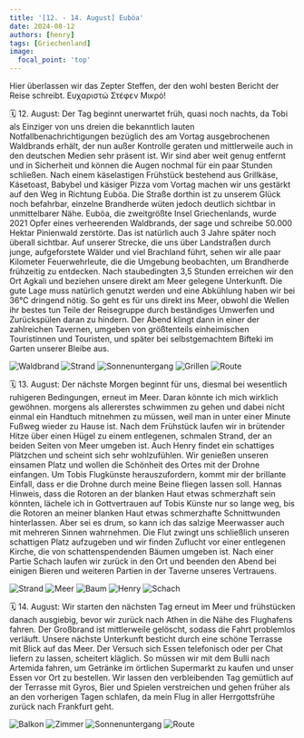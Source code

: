 ```yaml
---
title: '[12. - 14. August] Euböa'
date: 2024-08-12
authors: [henry]
tags: [Griechenland]
image:
  focal_point: 'top'
---
```

Hier überlassen wir das Zepter Steffen, der den wohl besten Bericht der Reise schreibt. Ευχαριστώ Στέφεν Μικρό!

<!--more-->

🗓️ 12. August: Der Tag beginnt unerwartet früh, quasi noch nachts, da Tobi als Einziger von uns dreien die bekanntlich lauten Notfallbenachrichtigungen bezüglich des am Vortag ausgebrochenen Waldbrands erhält, der nun außer Kontrolle geraten und mittlerweile auch in den deutschen Medien sehr präsent ist. Wir sind aber weit genug entfernt und in Sicherheit und können die Augen nochmal für ein paar Stunden schließen. Nach einem käselastigen Frühstück bestehend aus Grillkäse, Käsetoast, Babybel und käsiger Pizza vom Vortag machen wir uns gestärkt auf den Weg in Richtung Euböa. Die Straße dorthin ist zu unserem Glück noch befahrbar, einzelne Brandherde wüten jedoch deutlich sichtbar in unmittelbarer Nähe. Euböa, die zweitgrößte Insel Griechenlands, wurde 2021 Opfer eines verheerenden Waldbrands, der sage und schreibe 50.000 Hektar Pinienwald zerstörte. Das ist natürlich auch 3 Jahre später noch überall sichtbar. Auf unserer Strecke, die uns über Landstraßen durch junge, aufgeforstete Wälder und viel Brachland führt, sehen wir alle paar Kilometer Feuerwehrleute, die die Umgebung beobachten, um Brandherde frühzeitig zu entdecken. Nach staubedingten 3,5 Stunden erreichen wir den Ort Agkali und beziehen unsere direkt am Meer gelegene Unterkunft. Die gute Lage muss natürlich genutzt werden und eine Abkühlung haben wir bei 36°C dringend nötig. So geht es für uns direkt ins Meer, obwohl die Wellen ihr bestes tun Teile der Reisegruppe durch beständiges Umwerfen und Zurückspülen daran zu hindern. Der Abend klingt dann in einer der zahlreichen Tavernen, umgeben von größtenteils einheimischen Touristinnen und Touristen, und später bei selbstgemachtem Bifteki im Garten unserer Bleibe aus.

<img src="Brand.jpg" alt="Waldbrand" caption="">

<img src="Tisch.jpg" alt="Strand" caption="">

<img src="Sonnenuntergang.jpg" alt="Sonnenuntergang" caption="">

<img src="Grillen.jpg" alt="Grillen" caption="">

<img src="Route_12.08.24.jpg" alt="Route" caption=" ">

🗓️ 13. August: Der nächste Morgen beginnt für uns, diesmal bei wesentlich ruhigeren Bedingungen, erneut im Meer. Daran könnte ich mich wirklich gewöhnen. morgens als allererstes schwimmen zu gehen und dabei nicht einmal ein Handtuch mitnehmen zu müssen, weil man in unter einer Minute Fußweg wieder zu Hause ist. Nach dem Frühstück laufen wir in brütender Hitze über einen Hügel zu einem entlegenen, schmalen Strand, der an beiden Seiten von Meer umgeben ist. Auch Henry findet ein schattiges Plätzchen und scheint sich sehr wohlzufühlen. Wir genießen unseren einsamen Platz und wollen die Schönheit des Ortes mit der Drohne einfangen. Um Tobis Flugkünste herauszufordern, kommt mir der brillante Einfall, dass er die Drohne durch meine Beine fliegen lassen soll. Hannas Hinweis, dass die Rotoren an der blanken Haut etwas schmerzhaft sein könnten, lächele ich in Gottvertrauen auf Tobis Künste nur so lange weg, bis die Rotoren an meiner blanken Haut etwas schmerzhafte Schnittwunden hinterlassen. Aber sei es drum, so kann ich das salzige Meerwasser auch mit mehreren Sinnen wahrnehmen. Die Flut zwingt uns schließlich unseren schattigen Platz aufzugeben und wir finden Zuflucht vor einer entlegenen Kirche, die von schattenspendenden Bäumen umgeben ist. Nach einer Partie Schach laufen wir zurück in den Ort und beenden den Abend bei einigen Bieren und weiteren Partien in der Taverne unseres Vertrauens.

<img src="Strand.jpg" alt="Strand" caption="">

<img src="Meer.jpg" alt="Meer" caption="">

<img src="Baum.jpg" alt="Baum" caption="">

<img src="Henry.jpg" alt="Henry" caption="">

<img src="Schach.jpg" alt="Schach" caption="">

🗓️ 14. August: Wir starten den nächsten Tag erneut im Meer und frühstücken danach ausgiebig, bevor wir zurück nach Athen in die Nähe des Flughafens fahren. Der Großbrand ist mittlerweile gelöscht, sodass die Fahrt problemlos verläuft. Unsere nächste Unterkunft besticht durch eine schöne Terrasse mit Blick auf das Meer. Der Versuch sich Essen telefonisch oder per Chat liefern zu lassen, scheitert kläglich. So müssen wir mit dem Bulli nach Artemida fahren, um Getränke im örtlichen Supermarkt zu kaufen und unser Essen vor Ort zu bestellen. Wir lassen den verbleibenden Tag gemütlich auf der Terrasse mit Gyros, Bier und Spielen verstreichen und gehen früher als an den vorherigen Tagen schlafen, da mein Flug in aller Herrgottsfrühe zurück nach Frankfurt geht.

<img src="Balkon.jpg" alt="Balkon" caption="">

<img src="Zimmer.jpg" alt="Zimmer" caption="">

<img src="Leuchten.jpg" alt="Sonnenuntergang" caption="">

<img src="Route_14.08.24.jpg" alt="Route" caption=" ">